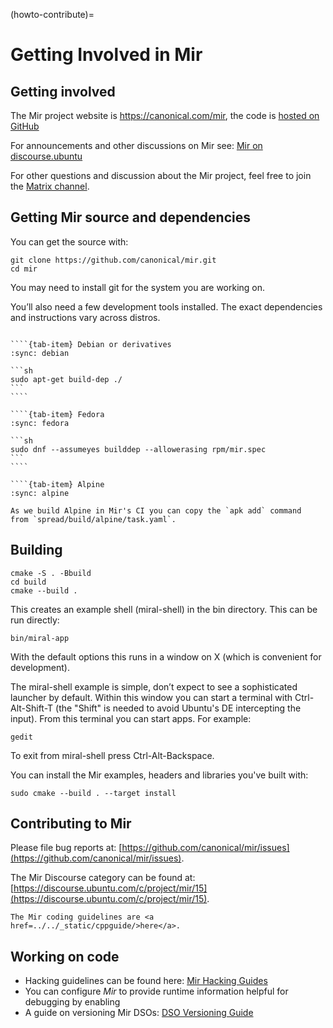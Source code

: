(howto-contribute)=
# Getting Involved in Mir

## Getting involved

The Mir project website is <https://canonical.com/mir>,
the code is [hosted on GitHub](https://github.com/canonical/mir)

For announcements and other discussions on Mir see:
[Mir on discourse.ubuntu](https://discourse.ubuntu.com/c/project/mir/15)

For other questions and discussion about the Mir project, feel free to join the
[Matrix channel](https://matrix.to/#/#mir-server:matrix.org).


## Getting Mir source and dependencies

You can get the source with:

    git clone https://github.com/canonical/mir.git
    cd mir

You may need to install git for the system you are working on.

You’ll also need a few development tools installed. The exact dependencies and
instructions vary across distros.

`````{tab-set}

````{tab-item} Debian or derivatives
:sync: debian

```sh
sudo apt-get build-dep ./
```
````

````{tab-item} Fedora
:sync: fedora

```sh
sudo dnf --assumeyes builddep --allowerasing rpm/mir.spec
```
````

````{tab-item} Alpine
:sync: alpine

As we build Alpine in Mir's CI you can copy the `apk add` command
from `spread/build/alpine/task.yaml`.

`````

## Building

    cmake -S . -Bbuild
    cd build
    cmake --build .

This creates an example shell (miral-shell) in the bin directory. This can be
run directly:

    bin/miral-app

With the default options this runs in a window on X (which is convenient for
development).

The miral-shell example is simple, don’t expect to see a sophisticated launcher
by default. Within this window you can start a terminal with Ctrl-Alt-Shift-T
(the "Shift" is needed to avoid Ubuntu's DE intercepting the input). From this
terminal you can start apps. For example:

```
gedit
```

To exit from miral-shell press Ctrl-Alt-Backspace.

You can install the Mir examples, headers and libraries you've built with:

    sudo cmake --build . --target install

## Contributing to Mir

Please file bug reports at: [https://github.com/canonical/mir/issues](https://github.com/canonical/mir/issues).

The Mir Discourse category can be found at: [https://discourse.ubuntu.com/c/project/mir/15](https://discourse.ubuntu.com/c/project/mir/15).

```{raw} html
The Mir coding guidelines are <a href=../../_static/cppguide/>here</a>.
```

## Working on code
 - Hacking guidelines can be found here: [Mir Hacking Guides](https://github.com/canonical/mir/blob/main/HACKING.md)
 - You can configure *Mir* to provide runtime information helpful for debugging by enabling [](component-reports)
 - A guide on versioning Mir DSOs: [DSO Versioning Guide](dso-versioning-guide)
